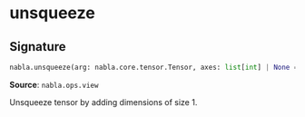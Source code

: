 # unsqueeze

## Signature

```python
nabla.unsqueeze(arg: nabla.core.tensor.Tensor, axes: list[int] | None = None) -> nabla.core.tensor.Tensor
```

**Source**: `nabla.ops.view`

Unsqueeze tensor by adding dimensions of size 1.

